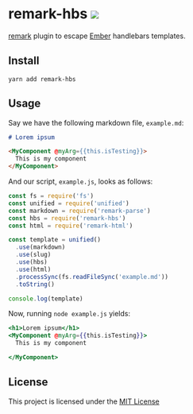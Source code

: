 # remark-hbs ![](https://github.com/josemarluedke/remark-hbs/workflows/CI/badge.svg)

[remark](https://github.com/remarkjs/remark) plugin to escape [Ember](https://emberjs.com/) handlebars templates.

## Install

```
yarn add remark-hbs
```

## Usage

Say we have the following markdown file, `example.md`:

```md
# Lorem ipsum

<MyComponent @myArg={{this.isTesting}}>
  This is my component
</MyComponent>
```

And our script, `example.js`, looks as follows:

```js
const fs = require('fs')
const unified = require('unified')
const markdown = require('remark-parse')
const hbs = require('remark-hbs')
const html = require('remark-html')

const template = unified()
  .use(markdown)
  .use(slug)
  .use(hbs)
  .use(html)
  .processSync(fs.readFileSync('example.md'))
  .toString()

console.log(template)
```

Now, running `node example.js` yields:

```hbs
<h1>Lorem ipsum</h1>
<MyComponent @myArg={{this.isTesting}}>
  This is my component

</MyComponent>
```

## License

This project is licensed under the [MIT License](LICENSE.md)
